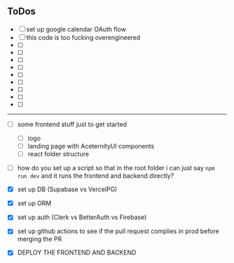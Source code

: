 ## ToDos

- [ ] set up google calendar OAuth flow
- [ ] this code is too fucking overengineered
- [ ]
- [ ]
- [ ]
- [ ]
- [ ]
- [ ]
- [ ]
- [ ]
- [ ]

<hr/>

- [ ] some frontend stuff just to get started

  - [ ] logo
  - [ ] landing page with AceternityUI components
  - [ ] react folder structure

- [ ] how do you set up a script so that in the root folder i can just say `npm run dev` and it runs the frontend and backend directly?
- [x] set up DB (Supabase vs VercelPG)
- [x] set up ORM
- [x] set up auth (Clerk vs BetterAuth vs Firebase)

- [x] set up github actions to see if the pull request complies in prod before merging the PR
- [x] DEPLOY THE FRONTEND AND BACKEND
